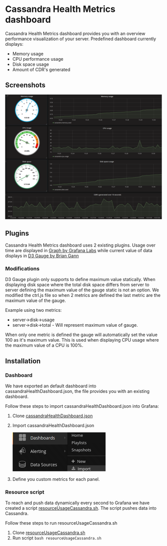 # Cassandra Health Metrics dashboard
Cassandra Health Metrics dashboard provides you with an overview performance visualization of your server.
Predefined dashboard currently displays:
- Memory usage
- CPU performance usage
- Disk space usage
- Amount of CDR's generated

## Screenshots

![image of import](src/img/dashboard.png)


## Plugins
Cassandra Health Metrics dashboard uses 2 existing plugins.
Usage over time are displayed in [Graph by Grafana Labs](https://grafana.com/plugins/graph) while current value of data displays in [D3 Gauge by Brian Gann](https://github.com/briangann/grafana-gauge-panel)

### Modifications
D3 Gauge plugin only supports to define maximum value statically. When displaying disk space where the total disk space differs from server to server defining the maximum value of the gauge static is not an option. We modified the ctrl.js file so when 2 metrics are defined the last metric are the maximum value of the gauge.

Example using two metrics:
- server->disk->usage
- server->disk->total - Will represent maximum value of gauge.

When only one metric is defined the gauge will automatically set the value 100 as it's maximum value. This is used when displaying CPU usage where the maximum value of a CPU is 100%.

## Installation

### Dashboard
We have exported an default dashboard into cassandraHealthDashboard.json, the file provides you with an existing dashboard.

Follow these steps to import cassandraHealthDashboard.json into Grafana:
1. Clone [cassandraHealthDashboard.json](cassandraHealthDashboard.json)
2. Import cassandraHealthDashboard.json

   ![image of import](src/img/import.png)

3. Define you custom metrics for each panel.

### Resource script
To reach and push data dynamically every second to Grafana we have created a script [resourceUsageCassandra.sh](https://github.com/flygare/QvantelFrontend/blob/cassandrahealth/grafana-gauge-panel/resourceUsageCassandra.sh). The script pushes data into Cassandra.

Follow these steps to run resourceUsageCassandra.sh
1. Clone [resourceUsageCassandra.sh](https://github.com/flygare/QvantelFrontend/blob/cassandrahealth/grafana-gauge-panel/resourceUsageCassandra.sh)
2. Run script `bash resourceUsageCassandra.sh`
